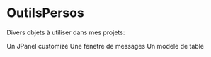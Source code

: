 # OutilsPersos

Divers objets à utiliser dans mes projets:

Un JPanel customizé
Une fenetre de messages
Un modele de table
